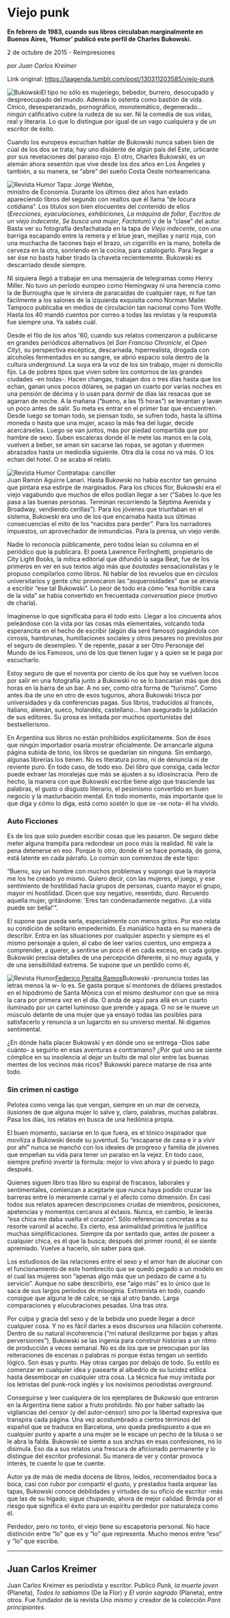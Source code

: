 # Viejo punk

**En febrero de 1983, cuando sus libros circulaban marginalmente en Buenos Aires, ‘Humor’ publicó este perfil de Charles Bukowski.**

2 de octubre de 2015 - Reimpresiones

_por Juan Carlos Kreimer_

Link original: https://laagenda.tumblr.com/post/130311203585/viejo-punk

![Bukowski](https://64.media.tumblr.com/0637d1f2ec0ad8771fb572bad37e3f38/tumblr_inline_pk0l4cct9j1t6q87u_500.jpg)El tipo no sólo es mujeriego, bebedor, burrero, desocupado y despreocupado del mundo. Además lo ostenta como bastión de vida. Cínico, desesperanzado, pornográfico, monotemático, degenerado… ningún calificativo cubre la rudeza de su ser. Ni la comedia de sus vidas, real y literaria. Lo que lo distingue por igual de un vago cualquiera y de un escritor de éxito.

Cuando los europeos escuchan hablar de Bukowski nunca saben bien de cúal de los dos se trata; hay uno disidente de algún país del Este, urticante por sus revelaciones del paraíso rojo. El otro, Charles Bukowski, es un alemán ahora sesentón que vive desde los dos años en Los Ángeles y también, a su manera, se “abre” del sueño Costa Oeste norteamericana.

![Revista Humor](https://64.media.tumblr.com/33a8aaa13073889652f7a48d146b831c/tumblr_inline_pk0l4dpstx1t6q87u_250.jpg) Tapa: Jorge Wehbe,   
ministro de Economía. Durante los últimos diez años han estado apareciendo libros del segundo con realtos que él llama “de locura cotidiana”. Los títulos son bien elocuentes del contenido de ellos (*Erecciones, eyaculaciones, exhibiciones*, *La máquina de follar*, *Escritos de un viejo indecente*, *Se busca una mujer*, *Factotum*) y de la “clase” del autor. Basta ver su fotografía desfachatada en la tapa de *Viejo indecente*, con una barriga escapando entre la remera y el blue jean, mejillas y nariz roja, con una muchacha de tacones bajo el brazo, un cigarrillo en la mano, botella de cerveza en la otra, sonriendo en la cocina, para catalogarlo. Para llegar a ser ése no basta haber tirado la chaveta recientemente. Bukowski es descarriado desde siempre.

Ni siquiera llegó a trabajar en una mensajería de telegramas como Henry Miller. No tuvo un período europeo como Hemingway ni una herencia como la de Burroughs que le sirviera de paracaídas de cualquier raye, ni fue tan fácilmente a los salones de la izquierda exquisita como Norman Mailer. Tampoco publicaba en medios de circulación tan nacional como Tom Wolfe. Hasta los 40 mandó cuentos por correo a todas las revistas y la respuesta fue siempre una. Ya sabés cuál.

Desde el filo de los años '60, cuando sus relatos comenzaron a publicarse en grandes periódicos alternativos (el *San Franciso Chronicle*, el *Open City*), su perspectiva escéptica, descarnada, hiperrealista, drogada con alcoholes fermentados en su sangre, se abrió espacio sola dentro de la cultura *underground*. La suya era la voz de los sin trabajo, mujer ni domicilio fijo. La de pobres tipos que viven sobre los contornos de las grandes ciudades -en todas-. Hacen changas, trabajan dos o tres días hasta que los echan, ganan unos pocos dólares, se pagan un cuarto por varias noches en una pensión de décima y lo usan para dormir de días las resacas que se agarran de noche. A la mañana (“bueno, a las 15 horas”) se levantan y lavan un poco antes de salir. Su meta es entrar en el primer bar que encuentren. Desde luego se toman todo, se piensan todo, se sufren todo, hasta la última moneda o hasta que una mujer, acaso la más fea del lugar, decide acercárseles. Luego se van juntos, más por piedad compartida que por hambre de sexo. Suben escaleras donde él le mete las manos en la cola, vuelven a beber, se aman sin sacarse las ropas, se agotan y duermen abrazados hasta un mediodía siguiente. Otra día la cosa no va más. O los echan del hotel. O se acaba el relato.

![Revista Humor](https://64.media.tumblr.com/2b04cb9b61ee562d458a432da9f7f327/tumblr_inline_pk0l4eZJZV1t6q87u_250.jpg) Contratapa: canciller  
Juan Ramón Aguirre Lanari. Hasta Bukowski no había escritor tan genuino que pintara esa estirpe de marginados. Para los chicos flor, Bukowski era el viejo vagabundo que muchos de ellos podían llegar a ser (“Sabes lo que les pasa a las buenas personas. Terminan recorriendo la Séptima Avenida y Broadway, vendiendo cerillas”). Para los jóvenes que triunfaban en el sistema, Bukowski era uno de los que encarnaba hasta sus últimas consecuencias el mito de los “nacidos para perder”. Para los narradores impuestos, un aprovechador de inmundicias. Para la prensa, un viejo verde.

Nadie lo reconocía públicamente, pero todos leían su columna en el periódico que la publicara. El poeta Lawrence Ferlinghetti, propietario de City Light Books, la mítica editorial que difundió la saga Beat, fue de los primeros en ver en sus textos algo más que *boutades* sensacionalistas y le propuso compilarlos como libros. Ni hablar de los revuelos que en círculos universitarios y gente *chic* provocaron las “asquerosidades” que se atrevía a escribir “ese tal Bukowski”. Lo peor de todo era cómo “esa horrible cara de la vida” se había convertido en frecuentada *conversation piece* (motivo de charla).

Imagínense lo que significaba para él todo esto. Llegar a los cincuenta años peleándose con la vida por las cosas más elementales, volcando toda esperancita en el hecho de escribir (algún día seré famoso) pagándola con cirrosis, hambrunas, humillaciones sociales y otros pesares no previstos por el seguro de desempleo. Y de repente, pasar a ser Otro Personaje del Mundo de los Famosos, uno de los que tienen lugar y a quien se le paga por escucharlo.

Estoy seguro de que el noventa por ciento de los que hoy se vuelven locos por salir en una fotografía junto a Bukowski no se lo bancarían más que dos horas en la barra de un bar. A no ser, como otra forma de “turismo”. Como antes iba de uno en otro de esos tugurios, ahora Bukowski trisca por universidades y da conferencias pagas. Sus libros, traducidos al francés, italiano, alemán, sueco, holandés, castellano… han asegurado la jubilación de sus editores. Su prosa es imitada por muchos oportunistas del bestsellerismo.

En Argentina sus libros no están prohibidos explícitamente. Son de ésos que ningún importador osaría mostrar oficialmente. De arrancarle alguna página subida de tono, los libros se quedarían sin ninguna. Sin embargo, algunas librerías los tienen. No es literatura porno, ni de denuncia ni de reviente puro. En todo caso, de todo eso. Del libro que consiga, cada lector puede extraer las moralejas que más se ajusten a su idiosincracia. Pero de hecho, la manera con que Bukowski escribe tiene algo que trasciende las palabras, el gusto o disgusto literario, el pesimismo convertido en buen negocio y la masturbación mental. En todo momento, más importante que lo que diga y cómo lo diga, está como sostén lo que se -se nota- él ha vivido.

### Auto Ficciones

Es de los que solo pueden escribir cosas que les pasaron. De seguro debe meter alguna trampita para redondear un poco más la realidad. Ni vale la pena detenerse en eso. Porque lo otro, donde él se hace pomada, de goma, está latente en cada párrafo. Lo común son comienzos de este tipo:

“Bueno, soy un hombre con muchos problemas y supongo que la mayoría me los he creado yo mismo. Quiero decir, con las mujeres, el juego, y ese sentimiento de hostilidad hacia grupos de personas, cuanto mayor el grupo, mayor mi hostilidad. Dicen que soy negativo, resentido, duro. Recuerdo aquella mujer, gritándome: 'Eres tan condenadamente negativo. ¡La vida puede ser bella!’”.

El supone que pueda serla, especialmente con menos gritos. Por eso relata su condición de solitario empedernido. Es maniático hasta en su manera de describir. Entra en las situaciones por cualquier aspecto y siempre es el mismo personaje a quien, al cabo de leer varios cuentos, uno empieza a comprender, a querer, a sentirse un poco él en cada exceso, en cada golpe. Bukowski precisa detalles de una percepción diferente, si no muy aguda, y de una sensibilidad extrema. Se supone que un perdido como él, 


![Revista Humor](https://64.media.tumblr.com/957fe0f8791eea8bb8fc1fcb3ead7b0d/tumblr_inline_pk0l4eOIKE1t6q87u_250.jpg)[Federico Peralta Ramos](http://laagenda.buenosaires.gob.ar/tagged/federico-peralta-ramos)Bukowski -pronuncia todas las letras menos la w- lo es. Se gasta porque sí montones de dólares prestados en el hipódromo de Santa Mónica con el mismo deshumor con que se mira la cara por primera vez en el día. O anda de aquí para allá en un cuarto iluminado por un cartel luminoso que prende y apaga. O no se le mueve un músculo delante de una mujer que ya ensayó todas las posibles para satisfacerlo y renuncia a un lugarcito en su universo mental. Ni digamos sentimental.

¿En dónde halla placer Bukowski y en dónde uno se entrega -Dios sabe cuánto- a seguirlo en esas aventuras a contramano? ¿Por qué uno se siente cómplice en su insolencia al dejar un bulto de mal olor entre las buenas mentes de los vecinos más ricos? Bukowski parece matarse de risa ante todo.

### Sin crimen ni castigo

Pelotea como venga las que vengan, siempre en un mar de cerveza, ilusiones de que alguna mujer lo salve y, claro, palabras, muchas palabras. Pasa los días, los relatos en busca de una hedónica propia.

El buen momento, saciarse en lo que fuera, es el tónico inspirador que moviliza a Bukowski desde su juventud. Su “escaparse de casa e ir a vivir por ahí” nunca se manchó con los ideales de progreso y familia de jóvenes que empeñan su vida para tener un paraíso en la vejez. En todo caso, siempre prefirió invertir la fórmula: mejor lo vivo ahora y si puedo lo pago después.

Quienes siguen libro tras libro su espiral de fracasos, laborales y sentimentales, comienzan a aceptarle que nunca haya podido cruzar las barreras entre lo meramente carnal y el afecto como dimensión. En casi todos sus relatos aparecen descripciones crudas de miembros, posiciones, apetencias y momentos cercanos al éxtasis. Nunca, en cambio, le leerás “esa chica me daba vuelta el corazón”. Sólo referencias concretas a su resorte varonil al acecho. Es cierto, esa animalidad primitiva le justifica muchas simplificaciones. Siempre da por sentado que, antes de poseer a cualquier chica, es él que la busca; después del primer round, él se siente apremiado. Vuelve a hacerlo, sin saber para qué.

Los estudiosos de las relaciones entre el sexo y el amor han de alucinar con el funcionamiento de este hombrecito que se quedó pegado a un modelo en el cual las mujeres son “apenas algo más que un pedazo de carne a tu servicio”. Aunque no sabe describirlo, ese “algo más” es lo único que lo saca de sus largos períodos de misoginia. Extremista en todo, cuando consigue que alguna le dé calce, se raja al otro bando. Larga comparaciones y elucubraciones pesadas. Una tras otra.

Por culpa y gracia del sexo y de la bebida uno puede llegar a decir cualquier cosa. Y no es fácil darles a esos discursos una hilación coherente. Dentro de su natural incoherencia (“mi natural deslizarme por bajas y altas perversiones”), Bukowski se las ingenia para construir historias a un ritmo de producción a veces semanal. No es de los que se preocupan por las reiteraciones de escenas o palabras ni porque éstas tengan un sentido lógico. Son ésas y punto. Hay otras cargas por debajo de todo. Su estilo es comenzar en cualquier idea y pasearte al albedrío de su lucidez etílica hasta desembocar en cualquier otra cosa. La técnica fue muy imitada por los letristas del punk-rock inglés y los novísimos periodistas *overground*.

Conseguirse y leer cualquiera de los ejemplares de Bukowski que entraron en la Argentina tiene sabor a fruto prohibido. No por haber saltado las vigilancias del censor (y del autor-censor) sino por la libertad expresiva que transpira cada página. Una vez acostumbrado a ciertos términos del español que se traduce en Barcelona, uno queda predispuesto a que en cualquier punto y aparte a una mujer se le escape un pecho de la blusa o se le abra la falda. Bukowski se siente a sus anchas en esas confesiones, no lo disimula. Eso da a sus relatos una frescura de aficionado permanente y lo distingue del escritor profesional. Su manera de ver y contar provoca interés, te cuente lo que te cuente.

Autor ya de más de media docena de libros, leídos, recomendados boca a boca, casi con rubor por compartir el gusto, y prestados hasta arquear las tapas, Bukowski conoce debilidades y virtudes de su oficio de escritor -más que las de su hígado; sigue chupando, ahora de mejor calidad. Brinda por el riesgo que significa el éxito para un espíritu perdedor por naturaleza como él.

Perdedor, pero no tonto, el viejo tiene su escapatoria personal. No hace distinción entre “lo” que es y “lo” que representa. Mucho menos entre “eso” y “lo” que escribe.

  




---

 Juan Carlos Kreimer
--------------------

 Juan Carlos Kreimer es periodista y escritor. Publicó *Punk, la muerte joven* (Planeta), *Todos lo sabíamos* (De la Flor) y *El varón sagrado* (Planeta), entre otros. Fue fundador de la revista *Uno mismo* y creador de la colección *Para principiantes*. 

